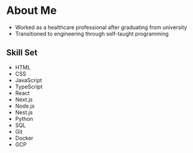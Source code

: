 <h1>About Me</h1>

* Worked as a healthcare professional after graduating from university
* Transitioned to engineering through self-taught programming

<h2>Skill Set</h2>

* HTML
* CSS
* JavaScript
* TypeScript
* React
* Next.js
* Node.js
* Nest.js
* Python
* SQL
* Git
* Docker
* GCP


